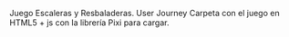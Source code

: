 Juego Escaleras y Resbaladeras. 
User Journey
Carpeta con el juego en HTML5 + js con la librería Pixi para cargar.
